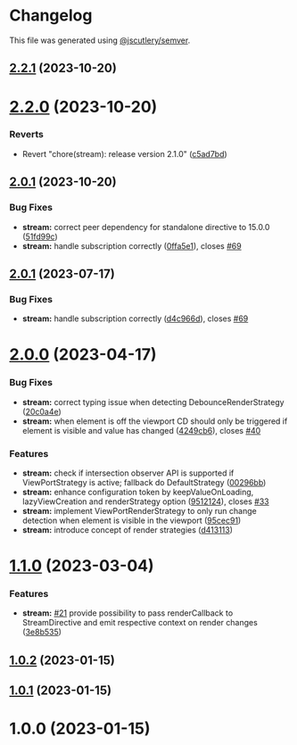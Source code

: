 # Changelog

This file was generated using [@jscutlery/semver](https://github.com/jscutlery/semver).

## [2.2.1](https://github.com/mikelgo/angular-kit/compare/stream-2.2.0...stream-2.2.1) (2023-10-20)



# [2.2.0](https://github.com/mikelgo/angular-kit/compare/stream-2.1.0...stream-2.2.0) (2023-10-20)


### Reverts

* Revert "chore(stream): release version 2.1.0" ([c5ad7bd](https://github.com/mikelgo/angular-kit/commit/c5ad7bdd76aed85c4bcd4fed1c5af619570a9360))



## [2.0.1](https://github.com/mikelgo/angular-kit/compare/stream-2.0.0...stream-2.0.1) (2023-10-20)


### Bug Fixes

* **stream:** correct peer dependency for standalone directive to 15.0.0 ([51fd99c](https://github.com/mikelgo/angular-kit/commit/51fd99c0b99239d40d21b2899752d66a9f273a4a))
* **stream:** handle subscription correctly ([0ffa5e1](https://github.com/mikelgo/angular-kit/commit/0ffa5e1fb2c4dec3b8e3c04a1efb33170eaf6538)), closes [#69](https://github.com/mikelgo/angular-kit/issues/69)



## [2.0.1](https://github.com/mikelgo/angular-kit/compare/stream-2.0.0...stream-2.0.1) (2023-07-17)


### Bug Fixes

* **stream:** handle subscription correctly ([d4c966d](https://github.com/mikelgo/angular-kit/commit/d4c966daee0ac9850573a2abaccd686b4c37497c)), closes [#69](https://github.com/mikelgo/angular-kit/issues/69)



# [2.0.0](https://github.com/code-workers-io/angular-kit/compare/stream-1.1.0...stream-2.0.0) (2023-04-17)


### Bug Fixes

* **stream:** correct typing issue when detecting DebounceRenderStrategy ([20c0a4e](https://github.com/code-workers-io/angular-kit/commit/20c0a4ea2a8219bcc2e117b313b9b18da39c457c))
* **stream:** when element is off the viewport CD should only be triggered if element is visible and value has changed ([4249cb6](https://github.com/code-workers-io/angular-kit/commit/4249cb6611509aa0167ea9f464cb5811bb0330be)), closes [#40](https://github.com/code-workers-io/angular-kit/issues/40)


### Features

* **stream:** check if intersection observer API is supported if ViewPortStrategy is active; fallback do DefaultStrategy ([00296bb](https://github.com/code-workers-io/angular-kit/commit/00296bbc2e0451f2e582a6ef5322b40d29421f98))
* **stream:** enhance configuration token by keepValueOnLoading, lazyViewCreation and renderStrategy option ([9512124](https://github.com/code-workers-io/angular-kit/commit/9512124c834eb434b8391e90ee76f1551c76bb2e)), closes [#33](https://github.com/code-workers-io/angular-kit/issues/33)
* **stream:** implement ViewPortRenderStrategy to only run change detection when element is visible in the viewport ([95cec91](https://github.com/code-workers-io/angular-kit/commit/95cec91895554bb3311a7a99b3dddd08e8079cb8))
* **stream:** introduce concept of render strategies ([d413113](https://github.com/code-workers-io/angular-kit/commit/d4131137d56ca1901a26c0e8485044b9a8334606))



# [1.1.0](https://github.com/code-workers-io/angular-kit/compare/stream-1.0.1...stream-1.1.0) (2023-03-04)


### Features

* **stream:** [#21](https://github.com/code-workers-io/angular-kit/issues/21) provide possibility to pass renderCallback to StreamDirective and emit respective context on render changes ([3e8b535](https://github.com/code-workers-io/angular-kit/commit/3e8b535fb8cd526731574f19989c5fc3a9ac84a1))



## [1.0.2](https://github.com/code-workers-io/angular-kit/compare/stream-1.0.1...stream-1.0.2) (2023-01-15)



## [1.0.1](https://github.com/code-workers-io/angular-kit/compare/stream-1.0.0...stream-1.0.1) (2023-01-15)



# 1.0.0 (2023-01-15)
